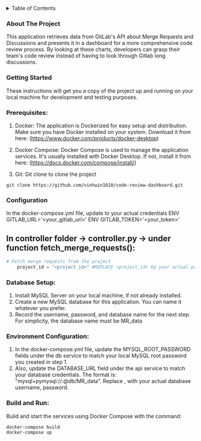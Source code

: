<!-- TABLE OF CONTENTS -->
<details>
  <summary>Table of Contents</summary>
  <ol>
    <li>
      <a href="#about-the-project">About The Project</a>
    </li>
    <li>
      <a href="#getting-started">Getting Started</a>
      <ul>
        <li><a href="#prerequisites">Prerequisites</a></li>
        <li><a href="#configuration">Installation</a></li>
      </ul>
    </li>
    <li><a href="#database-setup">Database Setup</a></li>
    <li><a href="#environment-configuration">Environment Configuration</a></li>
    <li><a href="#build-and-run">Build And Run</a></li>
  </ol>
</details>

### About The Project

This application retrieves data from GitLab's API about Merge Requests and Discussions and presents it in a dashboard for a more comprehensive code review process. By looking at these charts, developers can grasp their team's code review instead of having to look through Gitlab long discussions. 


### Getting Started

These instructions will get you a copy of the project up and running on your local machine for development and testing purposes.

### Prerequisites:

1. Docker: The application is Dockerized for easy setup and distribution. Make sure you have Docker installed on your system. Download it from here: (https://www.docker.com/products/docker-desktop)

2. Docker Compose: Docker Compose is used to manage the application services. It's usually installed with Docker Desktop. If not, install it from here: (https://docs.docker.com/compose/install/)

3. Git: Git clone to clone the project

```
git clone https://github.com/vinhwin1810/code-review-dashboard.git
```

### Configuration

In the docker-compose.yml file, update to your actual credentials
ENV GITLAB_URL='<your_gitlab_url>'
ENV GITLAB_TOKEN='<your_token>'

## In controller folder -> controller.py -> under function fetch_merge_requests():

```python
# Fetch merge requests from the project
    project_id = "<project_id>" #REPLACE <project_id> by your actual project id
```

### Database Setup:

1. Install MySQL Server on your local machine, if not already installed.
2. Create a new MySQL database for this application. You can name it whatever you prefer.
3. Record the username, password, and database name for the next step. For simplicity, the database name must be MR_data

### Environment Configuration:

1. In the docker-compose.yml file, update the MYSQL_ROOT_PASSWORD fields under the db service to match your local MySQL root password you created in step 1.
2. Also, update the DATABASE_URL field under the api service to match your database credentials. The format is: "mysql+pymysql://<user>:<password>@db/MR_data". Replace <user>, <password> with your actual database username, password.

### Build and Run:

Build and start the services using Docker Compose with the command:

```
docker-compose build
docker-compose up
```
